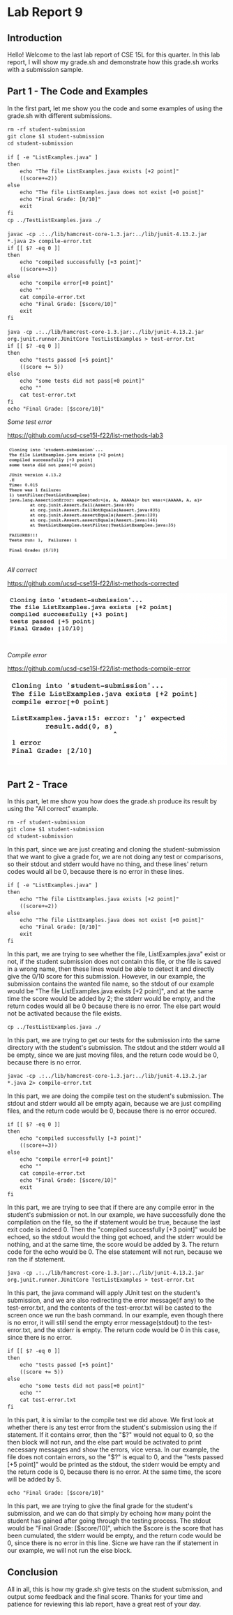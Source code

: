 # Lab Report 9
## Introduction
Hello! Welcome to the last lab report of CSE 15L for this quarter. In this lab report, I will show my grade.sh and demonstrate how this grade.sh works with a submission sample.

## Part 1 - The Code and Examples
In the first part, let me show you the code and some examples of using the grade.sh with different submissions.

```
rm -rf student-submission
git clone $1 student-submission
cd student-submission

if [ -e "ListExamples.java" ]
then 
    echo "The file ListExamples.java exists [+2 point]"
    ((score+=2))
else 
    echo "The file ListExamples.java does not exist [+0 point]"
    echo "Final Grade: [0/10]"
    exit
fi
cp ../TestListExamples.java ./

javac -cp .:../lib/hamcrest-core-1.3.jar:../lib/junit-4.13.2.jar *.java 2> compile-error.txt
if [[ $? -eq 0 ]]
then
    echo "compiled successfully [+3 point]"
    ((score+=3))
else
    echo "compile error[+0 point]"
    echo ""
    cat compile-error.txt
    echo "Final Grade: [$score/10]"
    exit
fi

java -cp .:../lib/hamcrest-core-1.3.jar:../lib/junit-4.13.2.jar org.junit.runner.JUnitCore TestListExamples > test-error.txt
if [[ $? -eq 0 ]]
then
    echo "tests passed [+5 point]"
    ((score += 5))
else
    echo "some tests did not pass[+0 point]"
    echo ""
    cat test-error.txt
fi
echo "Final Grade: [$score/10]"
```
*Some test error*

https://github.com/ucsd-cse15l-f22/list-methods-lab3

![Image](Test-error.png)

*All correct*

https://github.com/ucsd-cse15l-f22/list-methods-corrected

![Image](Corrected.png)

*Compile error*

https://github.com/ucsd-cse15l-f22/list-methods-compile-error

![Image](Compile-error.png)

## Part 2 - Trace
In this part, let me show you how does the grade.sh produce its result by using the "All correct" example.

```
rm -rf student-submission
git clone $1 student-submission
cd student-submission
```
In this part, since we are just creating and cloning the student-submission that we want to give a grade for, we are not doing any test or comparisons, so their stdout and stderr would have no thing, and these lines' return codes would all be 0, because there is no error in these lines.


```
if [ -e "ListExamples.java" ]
then 
    echo "The file ListExamples.java exists [+2 point]"
    ((score+=2))
else 
    echo "The file ListExamples.java does not exist [+0 point]"
    echo "Final Grade: [0/10]"
    exit
fi
```
In this part, we are trying to see whether the file, ListExamples.java" exist or not, if the student submission does not contain this file, or the file is saved in a wrong name, then these lines would be able to detect it and directly give the 0/10 score for this submission. However, in our example, the submission contains the wanted file name, so the stdout of our example would be "The file ListExamples.java exists [+2 point]", and at the same time the score would be added by 2; the stderr would be empty, and the return codes would all be 0 because there is no error. The else part would not be activated because the file exists.


```
cp ../TestListExamples.java ./
```
In this part, we are trying to get our tests for the submission into the same directory with the student's submission. The stdout and the stderr would all be empty, since we are just moving files, and the return code would be 0, because there is no error.


```
javac -cp .:../lib/hamcrest-core-1.3.jar:../lib/junit-4.13.2.jar *.java 2> compile-error.txt
```
In this part, we are doing the compile test on the student's submission. The stdout and stderr would all be empty again, because we are just compiling files, and the return code would be 0, because there is no error occured.


```
if [[ $? -eq 0 ]]
then
    echo "compiled successfully [+3 point]"
    ((score+=3))
else
    echo "compile error[+0 point]"
    echo ""
    cat compile-error.txt
    echo "Final Grade: [$score/10]"
    exit
fi
```
In this part, we are trying to see that if there are any compile error in the student's submission or not. In our example, we have successfully done the compilation on the file, so the if statement would be true, because the last exit code is indeed 0. Then the "compiled successfully [+3 point]" would be echoed, so the stdout would the thing got echoed, and the stderr would be nothing, and at the same time, the score would be added by 3. The return code for the echo would be 0. The else statement will not run, because we ran the if statement.


```
java -cp .:../lib/hamcrest-core-1.3.jar:../lib/junit-4.13.2.jar org.junit.runner.JUnitCore TestListExamples > test-error.txt
```
In this part, the java command will apply JUnit test on the student's submission, and we are also redirecting the error message(if any) to the test-error.txt, and the contents of the test-error.txt will be casted to the screen once we run the bash command. In our example, even though there is no error, it will still send the empty error message(stdout) to the test-error.txt, and the stderr is empty. The return code would be 0 in this case, since there is no error.


```
if [[ $? -eq 0 ]]
then
    echo "tests passed [+5 point]"
    ((score += 5))
else
    echo "some tests did not pass[+0 point]"
    echo ""
    cat test-error.txt
fi
```
In this part, it is similar to the compile test we did above. We first look at whether there is any test error from the student's submission using the if statement. If it contains error, then the "$?" would not equal to 0, so the then block will not run, and the else part would be activated to print necessary messages and show the errors, vice versa. In our example, the file does not contain errors, so the "$?" is equal to 0, and the "tests passed [+5 point]" would be printed as the stdout, the stderr would be empty and the return code is 0, because there is no error. At the same time, the score will be added by 5.


```
echo "Final Grade: [$score/10]"
```
In this part, we are trying to give the final grade for the student's submission, and we can do that simply by echoing how many point the student has gained after going through the testing process. The stdout would be "Final Grade: [$score/10]", which the $score is the score that has been cumulated, the stderr would be empty, and the return code would be 0, since there is no error in this line. Sicne we have ran the if statement in our example, we will not run the else block.

## Conclusion
All in all, this is how my grade.sh give tests on the student submission, and output some feedback and the final score. Thanks for your time and patience for reviewing this lab report, have a great rest of your day. 
